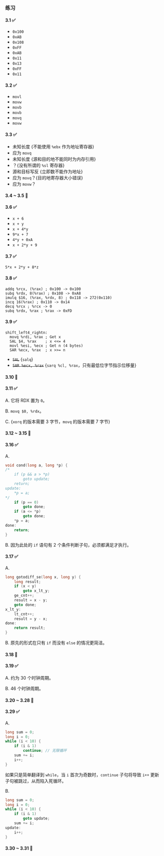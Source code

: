 ### 练习

#### 3.1 ✅

- `0x100`
- `0xAB`
- `0x108`
- `0xFF`
- `0xAB`
- `0x11`
- `0x13`
- `0xFF`
- `0x11`

#### 3.2 ✅

- `movl`
- `movw`
- `movb`
- `movb`
- `movq`
- `movw`

#### 3.3 ✅

- 未知长度 {不能使用 `%ebx` 作为地址寄存器}
- 应为 `movq`
- 未知长度 {源和目的地不能同时为内存引用}
- ？{没有所谓的 `%sl` 寄存器}
- 源和目标写反 {立即数不能作为地址}
- 应为 `movq`？{目的地寄存器大小错误}
- 应为 `movw`？

#### 3.4 ~ 3.5 🚫

#### 3.6 ✅

- `x + 6`
- `x + y`
- `x + 4*y`
- `9*x + 7`
- `4*y + 0xA`
- `x + 2*y + 9`

#### 3.7 ✅

`5*x + 2*y + 8*z`

#### 3.8 ✅

```text
addq %rcx, (%rax) ; 0x100 -> 0x100
subq %rdx, 8(%rax) ; 0x108 -> 0xA8
imulq $16, (%rax, %rdx, 8) ; 0x118 -> 272(0x110)
incq 16(%rax) ; 0x110 -> 0x14
decq %rcx ; %rcx -> 0
subq %rdx, %rax ; %rax -> 0xFD
```

#### 3.9 ✅

```text
shift_left4_rightn:
  movq %rdi, %rax ; Get x
  SAL $4, %rax    ; x <<= 4
  movl %esi, %ecx ; Get n (4 bytes)
  SAR %ecx, %rax  ; x >>= n
```

- ~~`SAL`~~ {`salq`}
- ~~`SAR %ecx, %rax`~~ {`sarq %cl, %rax`，只有最低位字节指示位移量}

#### 3.10 🚫

#### 3.11 ✅

A. 它将 RDX 置为 `0`。

B. `movq $0, %rdx`。

C. {`xorq` 的版本需要 3 字节，`movq` 的版本需要 7 字节}

#### 3.12 ~ 3.15 🚫

#### 3.16 ✅

A.

```c
void cond(long a, long *p) {
/*  
	if (p && a > *p)
		goto update;
	return;
update:
	*p = a;
*/
	if (p == 0)
		goto done;
	if (a <= *p)
		goto done;
	*p = a;
done:
	return;
}
```

B. 因为此处的 `if` 语句有 2 个条件判断子句，必须都满足才执行。

#### 3.17 ✅

A.

```c
long gotodiff_se(long x, long y) {
	long result;
	if (x < y)
		goto x_lt_y;
	ge_cnt++;
	result = x - y;
	goto done;
x_lt_y:
	lt_cnt++;
	result = y - x;
done:
	return result;
}
```

B. 原先的形式在只有 `if` 而没有 `else` 的情况更简洁。

#### 3.18 🚫

#### 3.19 ✅

A. 约为 $30$ 个时钟周期。

B. $46$ 个时钟周期。

#### 3.20 ~ 3.28 🚫

#### 3.29 ✅

A.

```c
long sum = 0;
long i = 0;
while (i < 10) {
	if (i & 1)
		continue; // 无限循环
	sum += i;
	i++;
}
```

如果只是简单翻译到 `while`，当 `i` 首次为奇数时，`continue` 子句将导致 `i++` 更新子句被跳过，从而陷入死循环。

B.

```c
long sum = 0;
long i = 0;
while (i < 10) {
	if (i & 1)
		goto update;
	sum += i;
update:
	i++;
}
```

#### 3.30 ~ 3.31 🚫